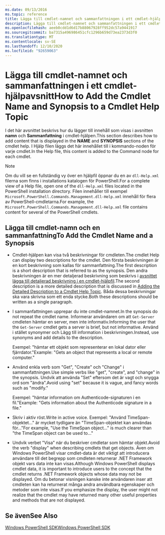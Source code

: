 ```yaml
---
ms.date: 09/13/2016
ms.topic: reference
title: Lägga till cmdlet-namnet och sammanfattningen i ett cmdlet-hjälpavsnitt
description: Lägga till cmdlet-namnet och sammanfattningen i ett cmdlet-hjälpavsnitt
ms.openlocfilehash: aeeb0cdd1d6d17b88067928ff952dc57a9441917
ms.sourcegitcommit: ba7315a496986451cfc1296b659d73ea2373d3f0
ms.translationtype: MT
ms.contentlocale: sv-SE
ms.lasthandoff: 12/10/2020
ms.locfileid: "92659063"
---
```

# <a name="how-to-add-the-cmdlet-name-and-synopsis-to-a-cmdlet-help-topic"></a><span data-ttu-id="82ff7-103">Lägga till cmdlet-namnet och sammanfattningen i ett cmdlet-hjälpavsnitt</span><span class="sxs-lookup"><span data-stu-id="82ff7-103">How to Add the Cmdlet Name and Synopsis to a Cmdlet Help Topic</span></span>

<span data-ttu-id="82ff7-104">I det här avsnittet beskrivs hur du lägger till innehåll som visas i avsnitten **namn** och **Sammanfattning** i cmdlet-hjälpen.</span><span class="sxs-lookup"><span data-stu-id="82ff7-104">This section describes how to add content that is displayed in the **NAME** and **SYNOPSIS** sections of the cmdlet help.</span></span> <span data-ttu-id="82ff7-105">I Hjälp filen läggs det här innehållet till i kommando-noden för varje cmdlet.</span><span class="sxs-lookup"><span data-stu-id="82ff7-105">In the Help file, this content is added to the Command node for each cmdlet.</span></span>

> [!NOTE]
> <span data-ttu-id="82ff7-106">Om du vill se en fullständig vy över en hjälpfil öppnar du en av `dll-Help.xml` filerna som finns i installations katalogen för PowerShell.</span><span class="sxs-lookup"><span data-stu-id="82ff7-106">For a complete view of a Help file, open one of the `dll-Help.xml` files located in the PowerShell installation directory.</span></span> <span data-ttu-id="82ff7-107">Filen innehåller till exempel `Microsoft.PowerShell.Commands.Management.dll-Help.xml` innehåll för flera av PowerShell-cmdletarna.</span><span class="sxs-lookup"><span data-stu-id="82ff7-107">For example, the `Microsoft.PowerShell.Commands.Management.dll-Help.xml` file contains content for several of the PowerShell cmdlets.</span></span>

## <a name="to-add-the-cmdlet-name-and-a-synopsis"></a><span data-ttu-id="82ff7-108">Lägga till cmdlet-namn och en sammanfattning</span><span class="sxs-lookup"><span data-stu-id="82ff7-108">To Add the Cmdlet Name and a Synopsis</span></span>

- <span data-ttu-id="82ff7-109">Cmdlet-hjälpen kan visa två beskrivningar för cmdleten.</span><span class="sxs-lookup"><span data-stu-id="82ff7-109">The cmdlet Help can display two descriptions for the cmdlet.</span></span> <span data-ttu-id="82ff7-110">Den första beskrivningen är en kort beskrivning som kallas för sammanfattning.</span><span class="sxs-lookup"><span data-stu-id="82ff7-110">The first description is a short description that is referred to as the synopsis.</span></span> <span data-ttu-id="82ff7-111">Den andra beskrivningen är en mer detaljerad beskrivning som beskrivs i [avsnittet lägga till detaljerad beskrivning i en cmdlet-hjälpfil](./how-to-add-a-cmdlet-description.md).</span><span class="sxs-lookup"><span data-stu-id="82ff7-111">The second description is a more detailed description that is discussed in [Adding the Detailed Description to a Cmdlet Help Topic](./how-to-add-a-cmdlet-description.md).</span></span>
  <span data-ttu-id="82ff7-112">Båda dessa beskrivningar ska vara skrivna som ett enda stycke.</span><span class="sxs-lookup"><span data-stu-id="82ff7-112">Both these descriptions should be written as a single paragraph.</span></span>

- <span data-ttu-id="82ff7-113">I sammanfattningen upprepar du inte cmdlet-namnet.</span><span class="sxs-lookup"><span data-stu-id="82ff7-113">In the synopsis do not repeat the cmdlet name.</span></span> <span data-ttu-id="82ff7-114">Informerar användaren om att `Get-Server` cmdleten hämtar en server, men inte informativ.</span><span class="sxs-lookup"><span data-stu-id="82ff7-114">Informing the user that the `Get-Server` cmdlet gets a server is brief, but not informative.</span></span> <span data-ttu-id="82ff7-115">Använd i stället synonymer och Lägg till information i beskrivningen.</span><span class="sxs-lookup"><span data-stu-id="82ff7-115">Instead, use synonyms and add details to the description.</span></span>

  <span data-ttu-id="82ff7-116">Exempel: "hämtar ett objekt som representerar en lokal dator eller fjärrdator."</span><span class="sxs-lookup"><span data-stu-id="82ff7-116">Example: "Gets an object that represents a local or remote computer."</span></span>

- <span data-ttu-id="82ff7-117">Använd enkla verb som "Get", "Create" och "Change" i sammanfattningen.</span><span class="sxs-lookup"><span data-stu-id="82ff7-117">Use simple verbs like "get", "create", and "change" in the synopsis.</span></span> <span data-ttu-id="82ff7-118">Undvik att använda "Set" eftersom det är vagt och snygga ord som "ändra".</span><span class="sxs-lookup"><span data-stu-id="82ff7-118">Avoid using "set" because it is vague, and fancy words such as "modify."</span></span>

  <span data-ttu-id="82ff7-119">Exempel: "hämtar information om Authenticode-signaturen i en fil."</span><span class="sxs-lookup"><span data-stu-id="82ff7-119">Example: "Gets information about the Authenticode signature in a file."</span></span>

- <span data-ttu-id="82ff7-120">Skriv i aktiv röst.</span><span class="sxs-lookup"><span data-stu-id="82ff7-120">Write in active voice.</span></span> <span data-ttu-id="82ff7-121">Exempel: "Använd TimeSpan-objektet..." är mycket tydligare än "TimeSpan-objektet kan användas för..."</span><span class="sxs-lookup"><span data-stu-id="82ff7-121">For example, "Use the TimeSpan object..." is much clearer than "the TimeSpan object can be used to..."</span></span>

- <span data-ttu-id="82ff7-122">Undvik verbet "Visa" när du beskriver cmdletar som hämtar objekt.</span><span class="sxs-lookup"><span data-stu-id="82ff7-122">Avoid the verb "display" when describing cmdlets that get objects.</span></span> <span data-ttu-id="82ff7-123">Även om Windows PowerShell visar cmdlet-data är det viktigt att introducera användare till det begrepp som cmdleten returnerar .NET Framework objekt vars data inte kan visas.</span><span class="sxs-lookup"><span data-stu-id="82ff7-123">Although Windows PowerShell displays cmdlet data, it is important to introduce users to the concept that the cmdlet returns .NET Framework objects whose data may not be displayed.</span></span> <span data-ttu-id="82ff7-124">Om du betonar visningen kanske inte användaren inser att cmdleten kan ha returnerat många andra användbara egenskaper och metoder som inte visas.</span><span class="sxs-lookup"><span data-stu-id="82ff7-124">If you emphasize the display, the user might not realize that the cmdlet may have returned many other useful properties and methods that are not displayed.</span></span>

## <a name="see-also"></a><span data-ttu-id="82ff7-125">Se även</span><span class="sxs-lookup"><span data-stu-id="82ff7-125">See Also</span></span>

[<span data-ttu-id="82ff7-126">Windows PowerShell SDK</span><span class="sxs-lookup"><span data-stu-id="82ff7-126">Windows PowerShell SDK</span></span>](../windows-powershell-reference.md)

